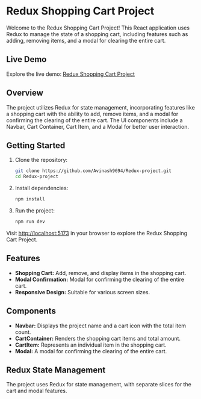 # Redux Shopping Cart Project

Welcome to the Redux Shopping Cart Project! This React application uses Redux to manage the state of a shopping cart, including features such as adding, removing items, and a modal for clearing the entire cart.

## Live Demo

Explore the live demo: [Redux Shopping Cart Project](https://redux-cart1.netlify.app/)

## Overview

The project utilizes Redux for state management, incorporating features like a shopping cart with the ability to add, remove items, and a modal for confirming the clearing of the entire cart. The UI components include a Navbar, Cart Container, Cart Item, and a Modal for better user interaction.

## Getting Started

1. Clone the repository:

   ```bash
   git clone https://github.com/Avinash9694/Redux-project.git
   cd Redux-project
   ```

2. Install dependencies:

   ```bash
   npm install
   ```

3. Run the project:

   ```bash
   npm run dev
   ```

Visit [http://localhost:5173](http://localhost:3000) in your browser to explore the Redux Shopping Cart Project.

## Features

- **Shopping Cart:** Add, remove, and display items in the shopping cart.
- **Modal Confirmation:** Modal for confirming the clearing of the entire cart.
- **Responsive Design:** Suitable for various screen sizes.

## Components

- **Navbar:** Displays the project name and a cart icon with the total item count.
- **CartContainer:** Renders the shopping cart items and total amount.
- **CartItem:** Represents an individual item in the shopping cart.
- **Modal:** A modal for confirming the clearing of the entire cart.

## Redux State Management

The project uses Redux for state management, with separate slices for the cart and modal features.
